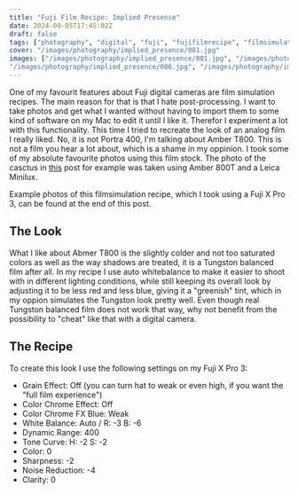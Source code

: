 ```yaml
---
title: "Fuji Film Recipe: Implied Presence"
date: 2024-09-05T17:45:02Z
draft: false
tags: ["photography", "digital", "fuji", "fujifilmrecipe", "filmsimulation", "blog"]
cover: "/images/photography/implied_presence/001.jpg"
images: ["/images/photography/implied_presence/001.jpg", "/images/photography/implied_presence/002.jpg", "/images/photography/implied_presence/003.jpg", "/images/photography/implied_presence/004.jpg", "/images/photography/implied_presence/005.jpg",
"/images/photography/implied_presence/006.jpg", "/images/photography/implied_presence/007.jpg"]
---
```

One of my favourit features about Fuji digital cameras are film simulation recipes. The main reason for that is that I hate post-processing. I want to take photos and get what I wanted without having to import them to some kind of software on my Mac to edit it until I like it. Therefor I experiment a lot with this functionality. This time I tried to recreate the look of an analog film I really liked. No, it is not Portra 400, I'm talking about Amber T800. This is not a film you hear a lot about, which is a shame in my oppinion. I took some of my absolute favourite photos using this film stock. The photo of the casctus in [this](https://hautzenberger.at/posts/photography/finding_my_style/) post for example was taken using Amber 800T and a Leica Minilux.

Example photos of this filmsimulation recipe, which I took using a Fuji X Pro 3, can be found at the end of this post.

## The Look
What I like about Abmer T800 is the slightly colder and not too saturated colors as well as the way shadows are treated, it is a Tungston balanced film after all. In my recipe I use auto whitebalance to make it easier to shoot with in different lighting conditions, while still keeping its overall look by adjusting it to be less red and less blue, giving it a "greenish" tint, which in my oppion simulates the Tungston look pretty well. Even though real Tungston balanced film does not work that way, why not benefit from the possibility to "cheat" like that with a digital camera.

## The Recipe

To create this look I use the following settings on my Fuji X Pro 3:

- Grain Effect: Off (you can turn hat to weak or even high, if you want the "full film experience")
- Color Chrome Effect: Off
- Color Chrome FX Blue: Weak
- White Balance: Auto / R: -3 B: -6
- Dynamic Range: 400
- Tone Curve: H: -2 S: -2
- Color: 0
- Sharpness: -2
- Noise Reduction: -4
- Clarity: 0 
